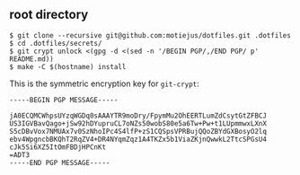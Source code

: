 root directory
--------------

    $ git clone --recursive git@github.com:motiejus/dotfiles.git .dotfiles
    $ cd .dotfiles/secrets/
    $ git crypt unlock <(gpg -d <(sed -n '/BEGIN PGP/,/END PGP/ p' README.md))
    $ make -C $(hostname) install

This is the symmetric encryption key for `git-crypt`:

```
-----BEGIN PGP MESSAGE-----

jA0ECQMCWhpsUYzqWGDq0sAAAYTR9moDry/FpymMu2OhEERTLumZdCsytGtZFBCJ
US3IGVBavQago+jSw92hDYupruCL7oNZs50wobS80e5a6Tw+Pw+t1LUpmmwxLXnX
S5cDBvVox7NMUAx7v0SzNhoIPc4S4lfP+zS1CQSpsVPRBujQQoZBYdGXBosyO2lq
ebv4WpgncbBKQhT2RqZV4+DR4NYqmZqz1A4TKZx5b1ViaZKjnQwwkL2TtcSPGsU4
cJk5Si6XZ5ItOmFBDjHPCnKt
=ADT3
-----END PGP MESSAGE-----
```
